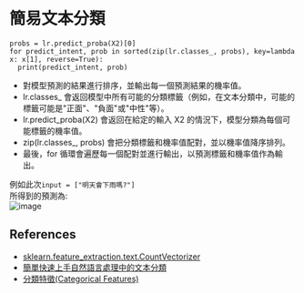 # 簡易文本分類
```
probs = lr.predict_proba(X2)[0]
for predict_intent, prob in sorted(zip(lr.classes_, probs), key=lambda x: x[1], reverse=True):
  print(predict_intent, prob)
```

- 對模型預測的結果進行排序，並輸出每一個預測結果的機率值。
- lr.classes_ 會返回模型中所有可能的分類標籤（例如，在文本分類中，可能的標籤可能是"正面"、"負面"或"中性"等）。
- lr.predict_proba(X2) 會返回在給定的輸入 X2 的情況下，模型分類為每個可能標籤的機率值。
- zip(lr.classes_, probs) 會把分類標籤和機率值配對，並以機率值降序排列。
- 最後，for 循環會遍歷每一個配對並進行輸出，以預測標籤和機率值作為輸出。  
  
例如此次`input = ["明天會下雨嗎?"]`  
所得到的預測為:  
![image](https://user-images.githubusercontent.com/95430501/234507280-4cd5fd56-16a7-4b58-8229-3626ba739727.png)

## References
- [sklearn.feature_extraction.text.CountVectorizer](https://scikit-learn.org/stable/modules/generated/sklearn.feature_extraction.text.CountVectorizer.html)
- [簡單快速上手自然語言處理中的文本分類](https://www.tpisoftware.com/tpu/articleDetails/2013)  
- [分類特徵(Categorical Features)](https://ithelp.ithome.com.tw/articles/10205475)



